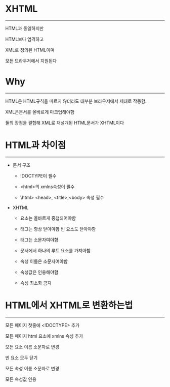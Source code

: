 # XHTML
-------------------
HTML과 동일하지만

HTML보다 엄격하고

XML로 정의된 HTML이며

모든 므라우저에서 지원된다

# Why
--------------------
HTML은 HTML규칙을 따르지 않더라도 대부분 브라우저에서 제대로 작동함.

XML은문서를 올바르게 마크업해야함

둘의 장점을 결합해 XML로 재셜걔된 HTML문서가 XHTML이다

# HTML과 차이점
----------------------


 * 문서 구조
 
    * !DOCTYPE이 필수
    
    * \<html>의 xmlns속성이 필수
    
    * \html> \<head>, \<title>,\<body> 속성 필수
 
 * XHTML
    
    * 요소는 올바르게 중첩되어야함
    
    * 태그는 항상 닫아야함 빈 요소도 닫아야함
    
    * 태그는 소문자여야함
    
    * 문서에서 하나의 루트 요소를 가져아함

    * 속성 이름은 소문자여야함
    
    * 속성값은 인용해야함
    
    * 속성 최소화 금지
    
# HTML에서 XHTML로 변환하는법
---------------------
모든 페이지 첫줄에 \<!DOCTYPE> 추가

모든 페이지 html 요소에 xmlns 속성 추가

모든 요소 이름 소문자로 변경

빈 요소 모두 닫기

모든 속성 이름 소문자로 변경

모든 속성값 인용

